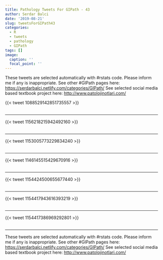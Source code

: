 ```yaml
---
title: Pathology Tweets For GIPath - 43
author: Serdar Balci
date: '2019-08-21'
slug: tweetsForGIPath43
categories:
  - R
  - tweets
  - pathology
  - GIPath
tags: []
image:
  caption: ''
  focal_point: ''
---
```



These tweets are selected automatically with #rstats code. Please inform me if any is inappropriate.
See other #GIPath pages here: https://serdarbalci.netlify.com/categories/GIPath/ 
See selected social media based textbook project here: http://www.patolojinotlari.com/

{{< tweet 1088529142851735557 >}}
<br>
<br>
<hr>
{{< tweet 1156218215942492160 >}}
<br>
<br>
<hr>
{{< tweet 1153005773229834240 >}}
<br>
<br>
<hr>
{{< tweet 1146145515429670916 >}}
<br>
<br>
<hr>
{{< tweet 1154424500655677440 >}}
<br>
<br>
<hr>
{{< tweet 1154417943616393219 >}}
<br>
<br>
<hr>
{{< tweet 1154417386969292801 >}}
<br>
<br>
<hr>


These tweets are selected automatically with #rstats code. Please inform me if any is inappropriate.
See other #GIPath pages here: https://serdarbalci.netlify.com/categories/GIPath/ 
See selected social media based textbook project here: http://www.patolojinotlari.com/
